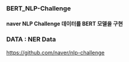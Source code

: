 ### BERT_NLP-Challenge

#### naver NLP Challenge 데이터를  BERT 모델을 구현

### DATA : NER Data
https://github.com/naver/nlp-challenge  
